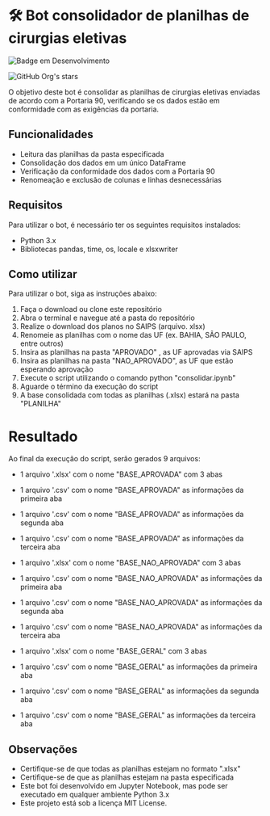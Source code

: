# 🛠️ Bot consolidador de planilhas de cirurgias eletivas

![Badge em Desenvolvimento](https://img.shields.io/static/v1?label=STATUS&message=FINALIZADO&color=GREEN&style=for-the-badge)

![GitHub Org's stars](https://img.shields.io/github/stars/otavioaugust1?style=social)

O objetivo deste bot é consolidar as planilhas de cirurgias eletivas enviadas de acordo com a Portaria 90, verificando se os dados estão em conformidade com as exigências da portaria.

## Funcionalidades

* Leitura das planilhas da pasta especificada
* Consolidação dos dados em um único DataFrame
* Verificação da conformidade dos dados com a Portaria 90
* Renomeação e exclusão de colunas e linhas desnecessárias

## Requisitos

Para utilizar o bot, é necessário ter os seguintes requisitos instalados:
* Python 3.x
* Bibliotecas pandas, time, os, locale e xlsxwriter

## Como utilizar

Para utilizar o bot, siga as instruções abaixo:
1. Faça o download ou clone este repositório
2. Abra o terminal e navegue até a pasta do repositório
3. Realize o download dos planos no SAIPS (arquivo. xlsx)
4. Renomeie as planilhas com o nome das UF (ex. BAHIA, SÃO PAULO, entre outros)
5. Insira as planilhas na pasta "APROVADO" , as UF aprovadas via SAIPS
6. Insira as planilhas na pasta "NAO_APROVADO", as UF que estão esperando aprovação
7. Execute o script utilizando o comando python "consolidar.ipynb" 
8. Aguarde o término da execução do script
9. A base consolidada com todas as planilhas (.xlsx) estará na pasta "PLANILHA"

# Resultado

Ao final da execução do script, serão gerados 9 arquivos:
* 1 arquivo '.xlsx' com o nome "BASE_APROVADA" com 3 abas
* 1 arquivo '.csv' com o nome "BASE_APROVADA" as informações da primeira aba 
* 1 arquivo '.csv' com o nome "BASE_APROVADA" as informações da segunda aba 
* 1 arquivo '.csv' com o nome "BASE_APROVADA" as informações da terceira aba 

* 1 arquivo '.xlsx' com o nome "BASE_NAO_APROVADA" com 3 abas
* 1 arquivo '.csv' com o nome "BASE_NAO_APROVADA" as informações da primeira aba 
* 1 arquivo '.csv' com o nome "BASE_NAO_APROVADA" as informações da segunda aba 
* 1 arquivo '.csv' com o nome "BASE_NAO_APROVADA" as informações da terceira aba 

* 1 arquivo '.xlsx' com o nome "BASE_GERAL" com 3 abas
* 1 arquivo '.csv' com o nome "BASE_GERAL" as informações da primeira aba 
* 1 arquivo '.csv' com o nome "BASE_GERAL" as informações da segunda aba 
* 1 arquivo '.csv' com o nome "BASE_GERAL" as informações da terceira aba 

## Observações
* Certifique-se de que todas as planilhas estejam no formato ".xlsx"
* Certifique-se de que as planilhas estejam na pasta especificada
* Este bot foi desenvolvido em Jupyter Notebook, mas pode ser executado em qualquer ambiente Python 3.x
* Este projeto está sob a licença MIT License.

 
